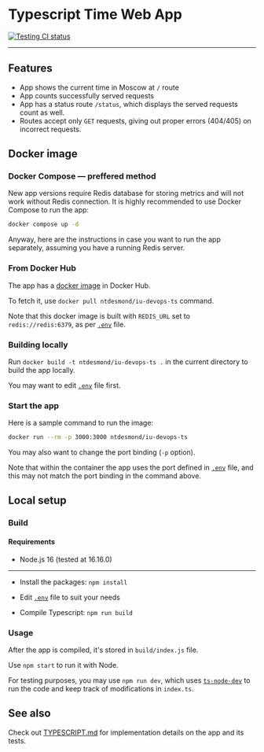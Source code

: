 # Typescript Time Web App

[![Testing CI status](https://github.com/ntdesmond/iu-devops-labs/actions/workflows/test-typescript.yml/badge.svg)](https://github.com/ntdesmond/iu-devops-labs/actions/workflows/test-typescript.yml)

---

## Features

- App shows the current time in Moscow at `/` route
- App counts successfully served requests
- App has a status route `/status`, which displays the served requests count as well.
- Routes accept only `GET` requests, giving out proper errors (404/405) on incorrect requests.

## Docker image

### Docker Compose — preffered method

New app versions require Redis database for storing metrics and will not work without Redis connection.
It is highly recommended to use Docker Compose to run the app:

```sh
docker compose up -d
```

Anyway, here are the instructions in case you want to run the app separately, assuming you have a running Redis server.

### From Docker Hub

The app has a [docker image](https://hub.docker.com/r/ntdesmond/iu-devops-ts) in Docker Hub.

To fetch it, use `docker pull ntdesmond/iu-devops-ts` command.

Note that this docker image is built with `REDIS_URL` set to `redis://redis:6379`, as per [`.env`](./.env) file.

### Building locally

Run `docker build -t ntdesmond/iu-devops-ts .` in the current directory to build the app locally.

You may want to edit [`.env`](./.env) file first.

### Start the app

Here is a sample command to run the image:

```sh
docker run --rm -p 3000:3000 ntdesmond/iu-devops-ts
```

You may also want to change the port binding (`-p` option).

Note that within the container the app uses the port defined in [`.env`](./.env) file, and this may not match the port binding in the command above.

## Local setup

### Build

#### Requirements

- Node.js 16 (tested at 16.16.0)

---

- Install the packages: `npm install`

- Edit [`.env`](./.env) file to suit your needs

- Compile Typescript: `npm run build`

### Usage

After the app is compiled, it's stored in `build/index.js` file.

Use `npm start` to run it with Node.

For testing purposes, you may use `npm run dev`, which uses [`ts-node-dev`](https://github.com/wclr/ts-node-dev) to run the code and keep track of modifications in `index.ts`.

## See also

Check out [TYPESCRIPT.md](./TYPESCRIPT.md) for implementation details on the app and its tests.
